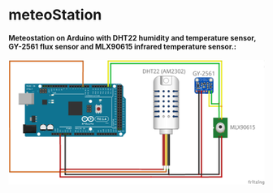 # meteoStation
#### Meteostation on Arduino with **DHT22** **humidity** and **temperature** sensor, **GY-2561** **flux** sensor and **MLX90615** **infrared temperature** sensor.:
![scheme.png](https://github.com/vadim-kravtsov/meteoStation/blob/master/scheme.png)